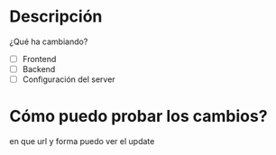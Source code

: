 
# Descripción
¿Qué ha cambiando?
 
- [ ] Frontend
- [ ] Backend
- [ ] Configuración del server

# Cómo puedo probar los cambios?
en que url y forma puedo ver el update
